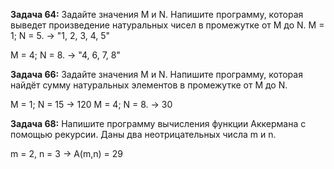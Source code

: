**Задача 64:** Задайте значения M и N. Напишите программу, которая выведет произведение натуральных чисел в промежутке от M до N.
M = 1; N = 5. -> "1, 2, 3, 4, 5"

M = 4; N = 8. -> "4, 6, 7, 8"

**Задача 66:** Задайте значения M и N. Напишите программу, которая найдёт сумму натуральных элементов в промежутке от M до N.

M = 1; N = 15 -> 120
M = 4; N = 8. -> 30

**Задача 68:** Напишите программу вычисления функции Аккермана с помощью рекурсии. Даны два неотрицательных числа m и n.

m = 2, n = 3 -> A(m,n) = 29
